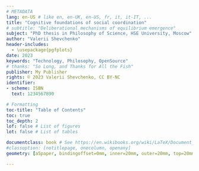 ```yaml
---
# METADATA
lang: en-US # like en, en-UK, en-US, fr, it, it-IT, ...
title: "Cognitive foundations of social coordination"
# subtitle: "Deliberational mechanisms of equilibrium emergence"
subject: "PhD thesis in Philosophy of Science, HSE University, Moscow"
author: "Valerii Shevchenko"
header-includes:
  - \usepackage{pgfplots}
date: 2023
keywords: "Technology, Philosophy, OpenSource"
# thanks: "So Long, and Thanks for All the Fish"
publisher: My Publisher
rights: © 2023 Valerii Shevchenko, CC BY-NC
identifier:
- scheme: ISBN
  text: 1234567890

# Formatting
toc-title: "Table of Contents"
toc: true
toc_depth: 2
lof: false # List of figures
lot: false # List of tables

documentclass: book # See https://en.wikibooks.org/wiki/LaTeX/Document_Structure#Document_classes
#classoption: [notitlepage, onecolumn, openany]
geometry: [a5paper, bindingoffset=0mm, inner=20mm, outer=20mm, top=20mm, bottom=20mm] # See https://ctan.org/pkg/geometry

---
```

